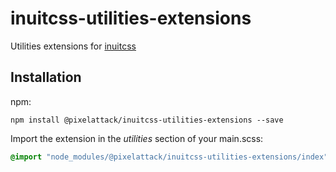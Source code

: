 # inuitcss-utilities-extensions

Utilities extensions for [inuitcss](https://github.com/inuitcss/inuitcss)

## Installation

npm:

```
npm install @pixelattack/inuitcss-utilities-extensions --save
```

Import the extension in the _utilities_ section of your main.scss:

```scss
@import "node_modules/@pixelattack/inuitcss-utilities-extensions/index";
```

